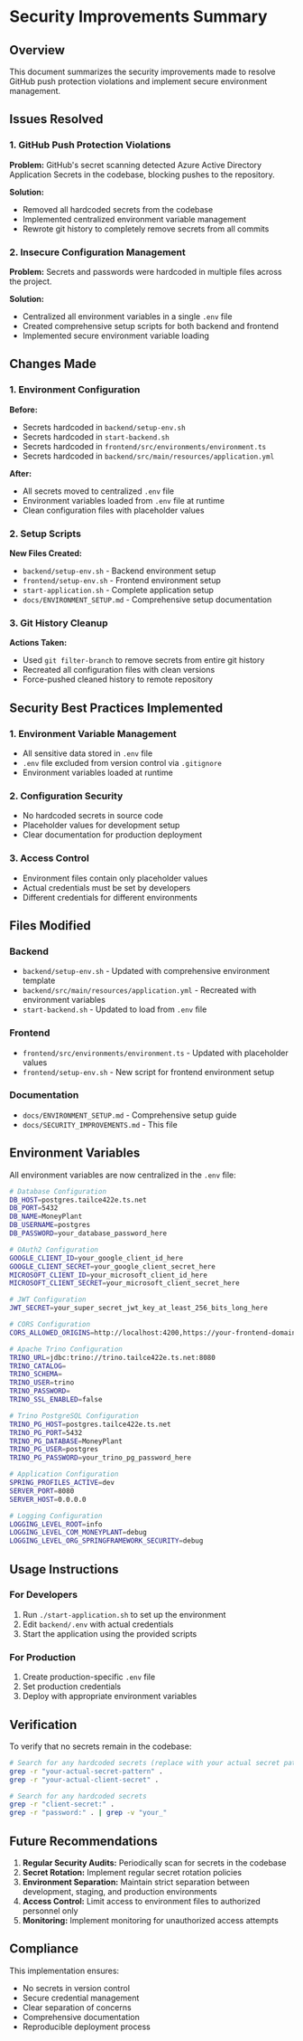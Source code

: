# Security Improvements Summary

## Overview

This document summarizes the security improvements made to resolve GitHub push protection violations and implement secure environment management.

## Issues Resolved

### 1. GitHub Push Protection Violations

**Problem:** GitHub's secret scanning detected Azure Active Directory Application Secrets in the codebase, blocking pushes to the repository.

**Solution:** 
- Removed all hardcoded secrets from the codebase
- Implemented centralized environment variable management
- Rewrote git history to completely remove secrets from all commits

### 2. Insecure Configuration Management

**Problem:** Secrets and passwords were hardcoded in multiple files across the project.

**Solution:**
- Centralized all environment variables in a single `.env` file
- Created comprehensive setup scripts for both backend and frontend
- Implemented secure environment variable loading

## Changes Made

### 1. Environment Configuration

**Before:**
- Secrets hardcoded in `backend/setup-env.sh`
- Secrets hardcoded in `start-backend.sh`
- Secrets hardcoded in `frontend/src/environments/environment.ts`
- Secrets hardcoded in `backend/src/main/resources/application.yml`

**After:**
- All secrets moved to centralized `.env` file
- Environment variables loaded from `.env` file at runtime
- Clean configuration files with placeholder values

### 2. Setup Scripts

**New Files Created:**
- `backend/setup-env.sh` - Backend environment setup
- `frontend/setup-env.sh` - Frontend environment setup
- `start-application.sh` - Complete application setup
- `docs/ENVIRONMENT_SETUP.md` - Comprehensive setup documentation

### 3. Git History Cleanup

**Actions Taken:**
- Used `git filter-branch` to remove secrets from entire git history
- Recreated all configuration files with clean versions
- Force-pushed cleaned history to remote repository

## Security Best Practices Implemented

### 1. Environment Variable Management
- All sensitive data stored in `.env` file
- `.env` file excluded from version control via `.gitignore`
- Environment variables loaded at runtime

### 2. Configuration Security
- No hardcoded secrets in source code
- Placeholder values for development setup
- Clear documentation for production deployment

### 3. Access Control
- Environment files contain only placeholder values
- Actual credentials must be set by developers
- Different credentials for different environments

## Files Modified

### Backend
- `backend/setup-env.sh` - Updated with comprehensive environment template
- `backend/src/main/resources/application.yml` - Recreated with environment variables
- `start-backend.sh` - Updated to load from `.env` file

### Frontend
- `frontend/src/environments/environment.ts` - Updated with placeholder values
- `frontend/setup-env.sh` - New script for frontend environment setup

### Documentation
- `docs/ENVIRONMENT_SETUP.md` - Comprehensive setup guide
- `docs/SECURITY_IMPROVEMENTS.md` - This file

## Environment Variables

All environment variables are now centralized in the `.env` file:

```bash
# Database Configuration
DB_HOST=postgres.tailce422e.ts.net
DB_PORT=5432
DB_NAME=MoneyPlant
DB_USERNAME=postgres
DB_PASSWORD=your_database_password_here

# OAuth2 Configuration
GOOGLE_CLIENT_ID=your_google_client_id_here
GOOGLE_CLIENT_SECRET=your_google_client_secret_here
MICROSOFT_CLIENT_ID=your_microsoft_client_id_here
MICROSOFT_CLIENT_SECRET=your_microsoft_client_secret_here

# JWT Configuration
JWT_SECRET=your_super_secret_jwt_key_at_least_256_bits_long_here

# CORS Configuration
CORS_ALLOWED_ORIGINS=http://localhost:4200,https://your-frontend-domain.com

# Apache Trino Configuration
TRINO_URL=jdbc:trino://trino.tailce422e.ts.net:8080
TRINO_CATALOG=
TRINO_SCHEMA=
TRINO_USER=trino
TRINO_PASSWORD=
TRINO_SSL_ENABLED=false

# Trino PostgreSQL Configuration
TRINO_PG_HOST=postgres.tailce422e.ts.net
TRINO_PG_PORT=5432
TRINO_PG_DATABASE=MoneyPlant
TRINO_PG_USER=postgres
TRINO_PG_PASSWORD=your_trino_pg_password_here

# Application Configuration
SPRING_PROFILES_ACTIVE=dev
SERVER_PORT=8080
SERVER_HOST=0.0.0.0

# Logging Configuration
LOGGING_LEVEL_ROOT=info
LOGGING_LEVEL_COM_MONEYPLANT=debug
LOGGING_LEVEL_ORG_SPRINGFRAMEWORK_SECURITY=debug
```

## Usage Instructions

### For Developers
1. Run `./start-application.sh` to set up the environment
2. Edit `backend/.env` with actual credentials
3. Start the application using the provided scripts

### For Production
1. Create production-specific `.env` file
2. Set production credentials
3. Deploy with appropriate environment variables

## Verification

To verify that no secrets remain in the codebase:

```bash
# Search for any hardcoded secrets (replace with your actual secret patterns)
grep -r "your-actual-secret-pattern" .
grep -r "your-actual-client-secret" .

# Search for any hardcoded secrets
grep -r "client-secret:" .
grep -r "password:" . | grep -v "your_"
```

## Future Recommendations

1. **Regular Security Audits:** Periodically scan for secrets in the codebase
2. **Secret Rotation:** Implement regular secret rotation policies
3. **Environment Separation:** Maintain strict separation between development, staging, and production environments
4. **Access Control:** Limit access to environment files to authorized personnel only
5. **Monitoring:** Implement monitoring for unauthorized access attempts

## Compliance

This implementation ensures:
- No secrets in version control
- Secure credential management
- Clear separation of concerns
- Comprehensive documentation
- Reproducible deployment process 